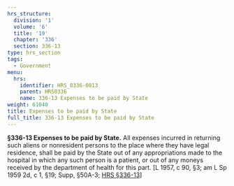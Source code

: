 ```yaml
---
hrs_structure:
  division: '1'
  volume: '6'
  title: '19'
  chapter: '336'
  section: 336-13
type: hrs_section
tags:
  - Government
menu:
  hrs:
    identifier: HRS_0336-0013
    parent: HRS0336
    name: 336-13 Expenses to be paid by State
weight: 61040
title: Expenses to be paid by State
full_title: 336-13 Expenses to be paid by State
---
```

**§336-13 Expenses to be paid by State.** All expenses incurred in returning such aliens or nonresident persons to the place where they have legal residence, shall be paid by the State out of any appropriations made to the hospital in which any such person is a patient, or out of any moneys received by the department of health for this part. [L 1957, c 90, §3; am L Sp 1959 2d, c 1, §19; Supp, §50A-3; [HRS §336-13](/title-19/chapter-336/section-336-13/)]